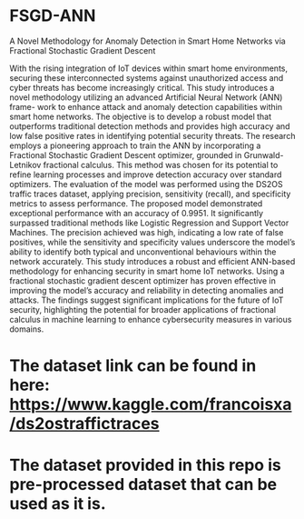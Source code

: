 # FSGD-ANN
A Novel Methodology for Anomaly Detection in Smart Home Networks via Fractional Stochastic Gradient Descent

With the rising integration of IoT devices within smart home environments, securing these interconnected systems against unauthorized access and cyber threats has become increasingly critical. This study introduces a novel methodology utilizing an advanced Artificial Neural Network (ANN) frame- work to enhance attack and anomaly detection capabilities within smart home networks. The objective is to develop a robust model that outperforms traditional detection methods and provides high accuracy and low false positive rates in identifying potential security threats. The research employs a pioneering approach to train the ANN by incorporating a Fractional Stochastic Gradient Descent optimizer, grounded in Grunwald-Letnikov fractional calculus. This method was chosen for its potential to refine learning processes and improve detection accuracy over standard optimizers. The evaluation of the model was performed using the DS2OS traffic traces dataset, applying precision, sensitivity (recall), and specificity metrics to assess performance. The proposed model demonstrated exceptional performance with an accuracy of 0.9951. It significantly surpassed traditional methods like Logistic Regression and Support Vector Machines. The precision achieved was high, indicating a low rate of false positives, while the sensitivity and specificity values underscore the model’s ability to identify both typical and unconventional behaviours within the network accurately. This study introduces a robust and efficient ANN-based methodology for enhancing security in smart home IoT networks. Using a fractional stochastic gradient descent optimizer has proven effective in improving the model’s accuracy and reliability in detecting anomalies and attacks. The findings suggest significant implications for the future of IoT security, highlighting the potential for broader applications of fractional calculus in machine learning to enhance cybersecurity measures in various domains. 

# The dataset link can be found in here: https://www.kaggle.com/francoisxa/ds2ostraffictraces

# The dataset provided in this repo is pre-processed dataset that can be used as it is.

